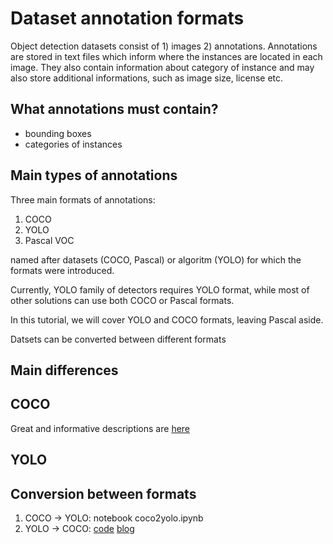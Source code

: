 # Dataset annotation formats

Object detection datasets consist of 1) images 2) annotations. Annotations are stored in text files which inform where the instances are located in each image. They also contain information about category of instance and may also store additional informations, such as image size, license etc.

## What annotations must contain?

- bounding boxes
- categories of instances


## Main types of annotations

Three main formats of annotations:
1. COCO
1. YOLO
1. Pascal VOC

named after datasets (COCO, Pascal) or algoritm (YOLO) for which the formats were introduced.

Currently, YOLO family of detectors requires YOLO format, while most of other solutions can use both COCO or Pascal formats. 

In this tutorial, we will cover YOLO and COCO formats, leaving Pascal aside.

Datsets can be converted between different formats

## Main differences


## COCO

Great and informative descriptions are [here](https://www.immersivelimit.com/tutorials/create-coco-annotations-from-scratch)

## YOLO


## Conversion between formats

1. COCO -> YOLO: notebook coco2yolo.ipynb
1. YOLO -> COCO: [code](https://github.com/qwirky-yuzu/COCO-to-YOLO) [blog](https://medium.com/@thamqianyu96/coco-to-yolo-annotations-9d638bb3eb4f)